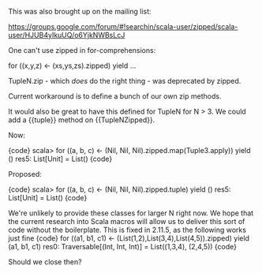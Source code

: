 This was also brought up on the mailing list:

https://groups.google.com/forum/#!searchin/scala-user/zipped/scala-user/HJUB4yIkuUQ/o6YjkNWBsLcJ

One can't use zipped in for-comprehensions:

  for ((x,y,z) <- (xs,ys,zs).zipped) yield ...

TupleN.zip - which *does* do the right thing - was deprecated by zipped.

Current workaround is to define a bunch of our own zip methods.

It would also be great to have this defined for TupleN for N > 3.
We could add a {{tuple}} method on {{TupleNZipped}}.

Now:

{code}
scala> for ((a, b, c) <- (Nil, Nil, Nil).zipped.map(Tuple3.apply)) yield ()
res5: List[Unit] = List()
{code}

Proposed:

{code}
scala> for ((a, b, c) <- (Nil, Nil, Nil).zipped.tuple) yield ()
res5: List[Unit] = List()
{code}

We're unlikely to provide these classes for larger N right now. We hope that the current research into Scala macros will allow us to deliver this sort of code without the boilerplate.
This is fixed in 2.11.5, as the following works just fine
{code}
for ((a1, b1, c1) <- (List(1,2),List(3,4),List(4,5)).zipped) yield (a1, b1, c1)
res0: Traversable[(Int, Int, Int)] = List((1,3,4), (2,4,5))
{code}

Should we close then?

